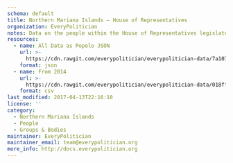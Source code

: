 ```yaml
---
schema: default
title: Northern Mariana Islands — House of Representatives
organization: EveryPolitician
notes: Data on the people within the House of Representatives legislature of Northern Mariana Islands.
resources:
  - name: All Data as Popolo JSON
    url: >-
      https://cdn.rawgit.com/everypolitician/everypolitician-data/7a10727a506e8c5b71466f12a8a295afc21fb5e4/data/Northern_Mariana_Islands/House/ep-popolo-v1.0.json
    format: json
  - name: From 2014
    url: >-
      https://cdn.rawgit.com/everypolitician/everypolitician-data/018fffb38bb7fc0a70a2fc1e2822339b77ed983a/data/Northern_Mariana_Islands/House/term-19.csv
    format: csv
last_modified: 2017-04-13T22:16:10
license: ''
category:
  - Northern Mariana Islands
  - People
  - Groups & Bodies
maintainer: EveryPolitician
maintainer_email: team@everypolitician.org
more_info: http://docs.everypolitician.org
---
```

